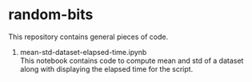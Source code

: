 # random-bits
This repository contains general pieces of code.

1. mean-std-dataset-elapsed-time.ipynb <br /> 
This notebook contains code to compute mean and std of a dataset along with displaying the elapsed time for the script.
